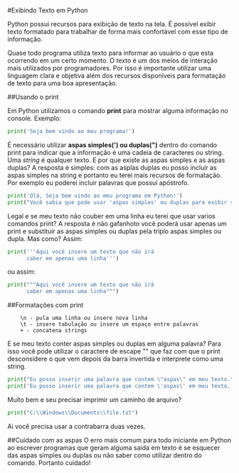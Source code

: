 #Exibindo Texto em Python

Python possui recursos para exibição de texto na tela. É possível exibir texto formatado para trabalhar de forma mais confortável com esse tipo de informação.

Quase todo programa utiliza texto para informar ao usuário o que esta ocorrendo em um certo momento. O texto é um dos meios de interação mais utilizados por programadores. Por isso é importante utilizar uma linguagem clara e objetiva além dos recursos disponíveis para formatação de texto para uma boa apresentação.

##Usando o print

Em Python utilizamos o comando **print** para mostrar alguma informação no console.
Exemplo:

```python
print('Seja bem vindo ao meu programa!')
```

É necessário utilizar **aspas simples(') ou duplas(")** dentro do comando print para indicar que a informação é uma cadeia de caracteres ou string. Uma *string* é qualquer texto. E por que existe as aspas simples e as aspas duplas? A resposta é simples: com as asplas duplas eu posso incluir as aspas simples na string e portanto eu terei mais recursos de formatação. Por exemplo eu poderei incluir palavras que possui apóstrofo.

```python
print('Olá, Seja bem vindo ao meu programa em Python!')
print("Vocẽ sabia que pode usar 'aspas simples' ou duplas para exibir strings?")
```

Legal e se meu texto não couber em uma linha eu terei que usar varios comandos print?
A resposta é não gafanhoto você poderá usar apenas um print e substituir as aspas simples ou duplas pela triplo aspas simples ou dupla. Mas como?
Assim:

```python
print('''Aqui você insere um texto que não irá
      caber em apenas uma linha''')		
```
ou assim:

```python
print("""Aqui você insere um texto que não irá
      caber em apenas uma linha""")
```

##Formatações com print

		\n - pula uma linha ou insere nova linha
		\t - insere tabulação ou insere um espaço entre palavras
		+ - concatena strings

E se meu texto conter aspas simples ou duplas em alguma palavra?
Para isso você pode utilizar o caractere de escape "\" que faz com que o print desconsidere o que vem depois da barra invertida e interprete como uma string.

```python		
print("Eu posso inserir uma palavra que contem \"aspas\" em meu texto.")
print('Eu posso inserir uma palavra que contem \'aspas\' em meu texto.')
```
		
Muito bem e seu precisar imprimir um caminho de arquivo?

```python
print("C:\\Windows\\Documents\\file.txt")
```

Ai você precisa usar a contrabarra duas vezes.

##Cuidado com as aspas
O erro mais comum para todo iniciante em Python ao escrever programas que geram alguma saida em texto é se esquecer das aspas simples ou duplas ou não saber como utilizar dentro do comando. Portanto cuidado!


